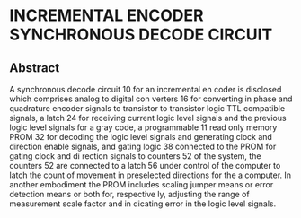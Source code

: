 # INCREMENTAL ENCODER SYNCHRONOUS DECODE CIRCUIT

## Abstract
A synchronous decode circuit 10 for an incremental en coder is disclosed which comprises analog to digital con verters 16 for converting in phase and quadrature encoder signals to transistor to transistor logic TTL compatible signals, a latch 24 for receiving current logic level signals and the previous logic level signals for a gray code, a programmable 11 read only memory PROM 32 for decoding the logic level signals and generating clock and direction enable signals, and gating logic 38 connected to the PROM for gating clock and di rection signals to counters 52 of the system, the counters 52 are connected to a latch 56 under control of the computer to latch the count of movement in preselected directions for the a computer. In another embodiment the PROM includes scaling jumper means or error detection means or both for, respective ly, adjusting the range of measurement scale factor and in dicating error in the logic level signals.